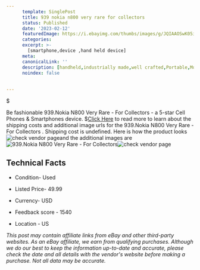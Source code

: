 ```yaml
---
      template: SinglePost
      title: 939 nokia n800 very rare for collectors 
      status: Published
      date: '2023-02-12'
      featuredImage: https://i.ebayimg.com/thumbs/images/g/JQIAAOSwK05iUimk/s-l225.jpg
      categories: 
      excerpt: >-
        [smartphone,device ,hand held device]
      meta:
      canonicalLink: ''
      description: [handheld,industrially made,well crafted,Portable,Mobile,Compact,Convenient,Lightweight,Maneuverable,Man-portable,Miniature,Carriable,Hand-held,Light,Holdable,Transportable,Mobile device,Pocket-sized,On-the-go,Wireless,Cordless,Compact size,Convenient size, smartphone,device ,hand held device]
      noindex: false
      
        
---
```

$

Be fashionable 939.Nokia N800 Very Rare - For Collectors  - a 5-star Cell Phones & Smartphones device.
$[Click Here](https://www.ebay.com/itm/165426122556?hash=item26842a4f3c%3Ag%3AJQIAAOSwK05iUimk&mkevt=1&mkcid=1&mkrid=711-53200-19255-0&campid=%253CePNCampaignId%253E&customid=%253CreferenceId%253E&toolid=10049) to read more to learn about the shipping costs and additional image urls for the 939.Nokia N800 Very Rare - For Collectors . Shipping cost is undefined. Here is how the product looks ![check vendor page](https://i.ebayimg.com/thumbs/images/g/JQIAAOSwK05iUimk/s-l225.jpg)and the additional images are![939.Nokia N800 Very Rare - For Collectors ](https://i.ebayimg.com/images/g/JQIAAOSwK05iUimk/s-l1600.jpg)![check vendor page](https://origin-galleryplus.ebayimg.com/ws/web/165426122556_2_0_1/225x225.jpg,https://origin-galleryplus.ebayimg.com/ws/web/165426122556_3_0_1/225x225.jpg,https://origin-galleryplus.ebayimg.com/ws/web/165426122556_4_0_1/225x225.jpg,https://origin-galleryplus.ebayimg.com/ws/web/165426122556_5_0_1/225x225.jpg,https://origin-galleryplus.ebayimg.com/ws/web/165426122556_6_0_1/225x225.jpg,https://origin-galleryplus.ebayimg.com/ws/web/165426122556_7_0_1/225x225.jpg)



 ## Technical Facts 



     
      

 - Condition- Used 


      

 - Listed Price- 49.99 


      

 - Currency- USD 


      

 - Feedback score - 1540 


      

 - Location - US 


      
      

 *_This post may contain affiliate links from eBay and other third-party websites. As an eBay affiliate, we earn from qualifying purchases. Although we do our best to keep the information up-to-date and accurate, please check the date and all details with the vendor's website before making a purchase. Not all data may be accurate._*






